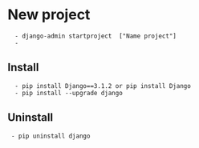 
# New project 
```
  - django-admin startproject  ["Name project"]
  - 
```
## Install 
  ```
    - pip install Django==3.1.2 or pip install Django
    - pip install --upgrade django
  ```

 ## Uninstall 
  ```
   - pip uninstall django
  ```

  